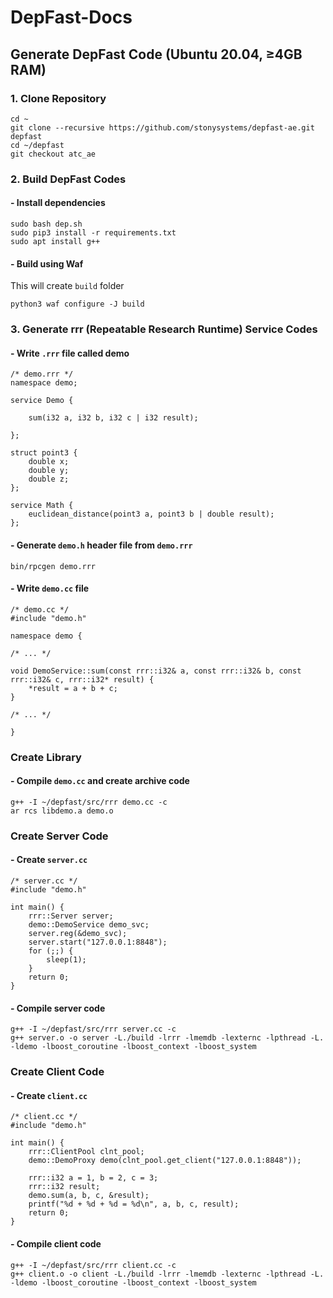 # DepFast-Docs

## Generate DepFast Code (Ubuntu 20.04, ≥4GB RAM)

### 1. Clone Repository
```
cd ~
git clone --recursive https://github.com/stonysystems/depfast-ae.git depfast
cd ~/depfast
git checkout atc_ae
```

### 2. Build DepFast Codes
#### - Install dependencies
```
sudo bash dep.sh
sudo pip3 install -r requirements.txt
sudo apt install g++
```

#### - Build using Waf
This will create `build` folder
```
python3 waf configure -J build
```


### 3. Generate rrr (Repeatable Research Runtime) Service Codes
#### - Write `.rrr` file called demo
```
/* demo.rrr */
namespace demo;

service Demo {

	sum(i32 a, i32 b, i32 c | i32 result);

};

struct point3 {
	double x;
	double y;
	double z;
};

service Math {
	euclidean_distance(point3 a, point3 b | double result);
};
```
#### - Generate `demo.h` header file from `demo.rrr`
```
bin/rpcgen demo.rrr
```
#### - Write `demo.cc` file
```
/* demo.cc */
#include "demo.h"

namespace demo {

/* ... */

void DemoService::sum(const rrr::i32& a, const rrr::i32& b, const rrr::i32& c, rrr::i32* result) {
    *result = a + b + c;
}

/* ... */

}
```

### Create Library
#### - Compile `demo.cc` and create archive code
```
g++ -I ~/depfast/src/rrr demo.cc -c
ar rcs libdemo.a demo.o
```

### Create Server Code
#### - Create `server.cc`
```
/* server.cc */
#include "demo.h"

int main() {
    rrr::Server server;
    demo::DemoService demo_svc;
    server.reg(&demo_svc);
    server.start("127.0.0.1:8848");
    for (;;) {
        sleep(1);
    }
    return 0;
}
```
#### - Compile server code
```
g++ -I ~/depfast/src/rrr server.cc -c
g++ server.o -o server -L./build -lrrr -lmemdb -lexternc -lpthread -L. -ldemo -lboost_coroutine -lboost_context -lboost_system
```

### Create Client Code
#### - Create `client.cc`
```
/* client.cc */
#include "demo.h"

int main() {
    rrr::ClientPool clnt_pool;
    demo::DemoProxy demo(clnt_pool.get_client("127.0.0.1:8848"));

    rrr::i32 a = 1, b = 2, c = 3;
    rrr::i32 result;
    demo.sum(a, b, c, &result);
    printf("%d + %d + %d = %d\n", a, b, c, result);
    return 0;
}
```
#### - Compile client code
```
g++ -I ~/depfast/src/rrr client.cc -c
g++ client.o -o client -L./build -lrrr -lmemdb -lexternc -lpthread -L. -ldemo -lboost_coroutine -lboost_context -lboost_system
```
